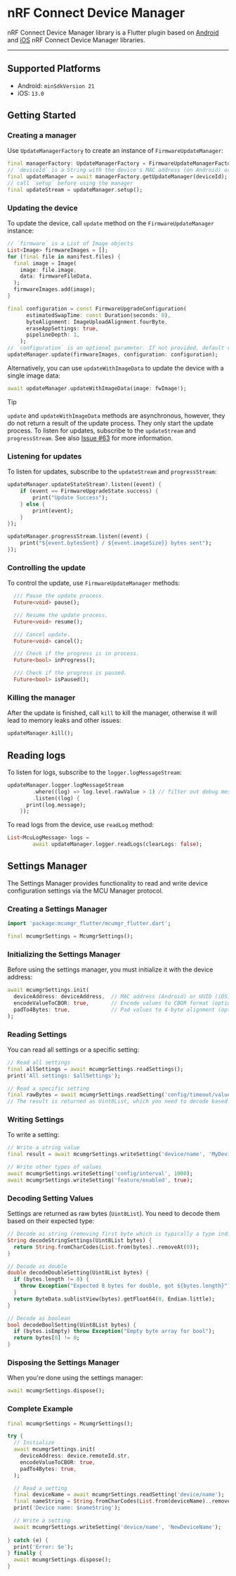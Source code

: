 # nRF Connect Device Manager

nRF Connect Device Manager library is a Flutter plugin based on [Android](https://github.com/NordicSemiconductor/Android-nRF-Connect-Device-Manager) and [iOS](https://github.com/NordicSemiconductor/IOS-nRF-Connect-Device-Manager) nRF Connect Device Manager libraries.

___
## Supported Platforms
- Android: `minSdkVersion 21`
- iOS: `13.0`

## Getting Started
### Creating a manager
Use `UpdateManagerFactory` to create an instance of `FirmwareUpdateManager`:

```dart
final managerFactory: UpdateManagerFactory = FirmwareUpdateManagerFactory()
// `deviceId` is a String with the device's MAC address (on Android) or UUID (on iOS)
final updateManager = await managerFactory.getUpdateManager(deviceId);
// call `setup` before using the manager
final updateStream = updateManager.setup();
```

### Updating the device
To update the device, call `update` method on the `FirmwareUpdateManager` instance:

```dart
// `firmware` is a List of Image objects
List<Image> firmwareImages = [];
for (final file in manifest.files) {
  final image = Image(
    image: file.image,
    data: firmwareFileData,
  );
  firmwareImages.add(image);
}

final configuration = const FirmwareUpgradeConfiguration(
      estimatedSwapTime: const Duration(seconds: 0),
      byteAlignment: ImageUploadAlignment.fourByte,
      eraseAppSettings: true,
      pipelineDepth: 1,
    );
// `configuration` is an optional parameter. If not provided, default values will be used.
updateManager.update(firmwareImages, configuration: configuration);
```

Alternatively, you can use `updateWithImageData` to update the device with a single image data:

```dart
await updateManager.updateWithImageData(image: fwImage!);
```

> [!TIP]
> `update` and `updateWithImageData` methods are asynchronous, however, they do not return a result of the update process. They only start the update process. To listen for updates, subscribe to the `updateStream` and `progressStream`. See also [Issue #63](https://github.com/NordicSemiconductor/Flutter-nRF-Connect-Device-Manager/issues/63) for more information.

### Listening for updates
To listen for updates, subscribe to the `updateStream` and `progressStream`:

```dart
updateManager.updateStateStream?.listen((event) {
    if (event == FirmwareUpgradeState.success) {
        print("Update Success");
    } else {
        print(event);
    }
});

updateManager.progressStream.listen((event) {
    print("${event.bytesSent} / ${event.imageSize}} bytes sent");
});
```

### Controlling the update
To control the update, use `FirmwareUpdateManager` methods:

```dart
  /// Pause the update process.
  Future<void> pause();

  /// Resume the update process.
  Future<void> resume();

  /// Cancel update.
  Future<void> cancel();

  /// Check if the progress is in process.
  Future<bool> inProgress();

  /// Check if the progress is paused.
  Future<bool> isPaused();
```

### Killing the manager
After the update is finished, call `kill` to kill the manager, otherwise it will lead to memory leaks and other issues:

```dart
updateManager.kill();
```

## Reading logs
To listen for logs, subscribe to the `logger.logMessageStream`:

```dart
updateManager.logger.logMessageStream
        .where((log) => log.level.rawValue > 1) // filter out debug messages
        .listen((log) {
      print(log.message);
    });
```

To read logs from the device, use `readLog` method:

```dart
List<McuLogMessage> logs =
        await updateManager.logger.readLogs(clearLogs: false);
```

## Settings Manager
The Settings Manager provides functionality to read and write device configuration settings via the MCU Manager protocol.

### Creating a Settings Manager
```dart
import 'package:mcumgr_flutter/mcumgr_flutter.dart';

final mcumgrSettings = McumgrSettings();
```

### Initializing the Settings Manager
Before using the settings manager, you must initialize it with the device address:

```dart
await mcumgrSettings.init(
  deviceAddress: deviceAddress,  // MAC address (Android) or UUID (iOS)
  encodeValueToCBOR: true,       // Encode values to CBOR format (optional, default: false)
  padTo4Bytes: true,             // Pad values to 4-byte alignment (optional, default: false)
);
```

### Reading Settings
You can read all settings or a specific setting:

```dart
// Read all settings
final allSettings = await mcumgrSettings.readSettings();
print('All settings: $allSettings');

// Read a specific setting
final rawBytes = await mcumgrSettings.readSetting('config/timeout/value');
// The result is returned as Uint8List, which you need to decode based on the expected type
```

### Writing Settings
To write a setting:

```dart
// Write a string value
final result = await mcumgrSettings.writeSetting('device/name', 'MyDevice');

// Write other types of values
await mcumgrSettings.writeSetting('config/interval', 1000);
await mcumgrSettings.writeSetting('feature/enabled', true);
```

### Decoding Setting Values
Settings are returned as raw bytes (`Uint8List`). You need to decode them based on their expected type:

```dart
// Decode as string (removing first byte which is typically a type indicator)
String decodeStringSettings(Uint8List bytes) {
  return String.fromCharCodes(List.from(bytes)..removeAt(0));
}

// Decode as double
double decodeDoubleSetting(Uint8List bytes) {
  if (bytes.length != 8) {
    throw Exception("Expected 8 bytes for double, got ${bytes.length}");
  }
  return ByteData.sublistView(bytes).getFloat64(0, Endian.little);
}

// Decode as boolean
bool decodeBoolSetting(Uint8List bytes) {
  if (bytes.isEmpty) throw Exception("Empty byte array for bool");
  return bytes[0] != 0;
}
```

### Disposing the Settings Manager
When you're done using the settings manager:

```dart
await mcumgrSettings.dispose();
```

### Complete Example
```dart
final mcumgrSettings = McumgrSettings();

try {
  // Initialize
  await mcumgrSettings.init(
    deviceAddress: device.remoteId.str,
    encodeValueToCBOR: true,
    padTo4Bytes: true,
  );

  // Read a setting
  final deviceName = await mcumgrSettings.readSetting('device/name');
  final nameString = String.fromCharCodes(List.from(deviceName)..removeAt(0));
  print('Device name: $nameString');

  // Write a setting
  await mcumgrSettings.writeSetting('device/name', 'NewDeviceName');
  
} catch (e) {
  print('Error: $e');
} finally {
  await mcumgrSettings.dispose();
}
```
